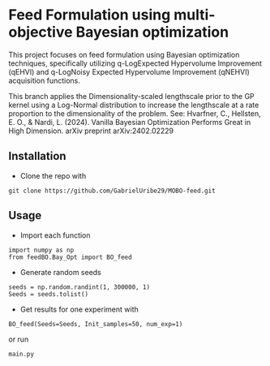 # Feed Formulation using multi-objective Bayesian optimization

This project focuses on feed formulation using Bayesian optimization techniques, specifically utilizing q-LogExpected Hypervolume Improvement (qEHVI) and q-LogNoisy Expected Hypervolume Improvement (qNEHVI) acquisition functions.

This branch applies the Dimensionality-scaled lengthscale prior to the GP kernel using a Log-Normal distribution to increase the lengthscale at a rate proportion to the dimensionality of the problem. See: Hvarfner, C., Hellsten, E. O., & Nardi, L. (2024). Vanilla Bayesian Optimization Performs Great in High Dimension. arXiv preprint arXiv:2402.02229

## Installation

* Clone the repo with
```
git clone https://github.com/GabrielUribe29/MOBO-feed.git

```
## Usage

* Import each function
```
import numpy as np
from feedBO.Bay_Opt import BO_feed
```
* Generate random seeds
```
seeds = np.random.randint(1, 300000, 1)
Seeds = seeds.tolist()
```
* Get results for one experiment with
```
BO_feed(Seeds=Seeds, Init_samples=50, num_exp=1)
```
or run 
```
main.py
```
